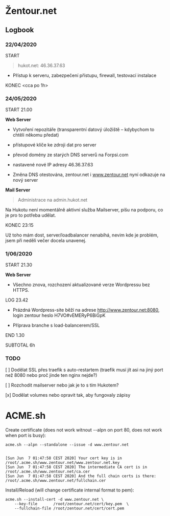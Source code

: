 # Žentour.net

## Logbook

### 22/04/2020

START <nevim>

> hukot.net: 46.36.37.63

* Přístup k serveru, zabezpečení přístupu, firewall, testovací instalace

KONEC <cca po 1h>

### 24/05/2020

START 21.00

**Web Server**

* Vytvoření repozitáře (transparentní datový úložiště – kdybychom to chtěli někomu předat)
* přístupové klíče ke zdroji dat pro server
* převod domény ze starých DNS serverů na Forpsi.com
* nastavené nové IP adresy 46.36.37.63

* Změna DNS otestována, zentour.net i www.zentour.net nyní odkazuje na nový server

**Mail Server**

> Administrace na admin.hukot.net

Na Hukotu není momentálně aktivní služba Mailserver, píšu na podporu, co je pro to potřeba udělat.


KONEC 23:15

Už toho mám dost, server/loadbalancer nenabíhá, nevim kde je problém, jsem při neděli večer docela unavenej.


### 1/06/2020

START 21.30

**Web Server**

* Všechno znova, rozchození aktualizované verze Wordpressu bez HTTPS.

LOG 23.42

* Prázdná Wordpress-site běží na adrese http://www.zentour.net:8080, login zentour heslo H7VO#vEMERyP6BiGpK

* Příprava branche s load-balancerem/SSL

END 1.30 

SUBTOTAL 6h

### TODO

[ ] Dodělat SSL přes traefik s auto-restartem (traefik musí jít asi na jiný port než 8080 nebo proč jinde ten nginx nejde?)

[ ] Rozchodit mailserver nebo jak je to s tím Hukotem?

[x] Dodělat volumes nebo opravit tak, aby fungovaly zápisy

# ACME.sh

Create certificate (does not work witnout --alpn on port 80, does not work when port is busy):

    acme.sh --alpn --standalone --issue -d www.zentour.net


    [Sun Jun  7 01:47:58 CEST 2020] Your cert key is in  /root/.acme.sh/www.zentour.net/www.zentour.net.key 
    [Sun Jun  7 01:47:58 CEST 2020] The intermediate CA cert is in  /root/.acme.sh/www.zentour.net/ca.cer 
    [Sun Jun  7 01:47:58 CEST 2020] And the full chain certs is there:  /root/.acme.sh/www.zentour.net/fullchain.cer 

Install/Reload (will change certificate internal format to pem):

    acme.sh --install-cert -d www.zentour.net \
        --key-file       /root/zentour.net/cert/key.pem  \
        --fullchain-file /root/zentour.net/cert/cert.pem